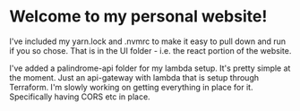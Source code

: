 # Welcome to my personal website!

I've included my yarn.lock and .nvmrc to make it easy to pull down and run if you so chose. That is in the UI folder - i.e. the react portion of the website.

I've added a palindrome-api folder for my lambda setup. It's pretty simple at the moment. Just an api-gateway with lambda that is setup through Terraform. I'm slowly working on getting everything in place for it. Specifically having CORS etc in place.
